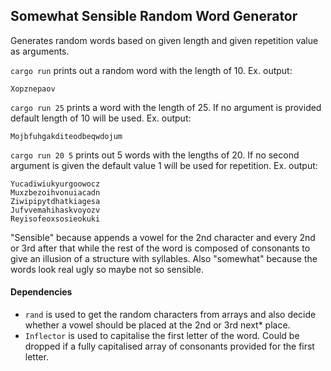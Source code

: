 ## Somewhat Sensible Random Word Generator

Generates random words based on given length and given repetition value as arguments.

`cargo run` prints out a random word with the length of 10. Ex. output:  
```
Xopznepaov
```

`cargo run 25` prints a word with the length of 25. If no argument is provided default length of 10 will be used. Ex. output:  
```
Mojbfuhgakditeodbeqwdojum
```

`cargo run 20 5` prints out 5 words with the lengths of 20. If no second argument is given the default value 1 will be used for repetition. Ex. output:  
```
Yucadiwiukyurgoowocz
Muxzbezoihvonuiacadn
Ziwipipytdhatkiagesa
Jufvvemahihaskvoyozv
Reyisofeoxsosieokuki
```
"Sensible" because appends a vowel for the 2nd character and every 2nd or 3rd after that while the rest of the word is composed of consonants to give an illusion of a structure with syllables. Also "somewhat" because the words look real ugly so maybe not so sensible.

#### Dependencies
* `rand` is used to get the random characters from arrays and also decide whether a vowel should be placed at the 2nd or 3rd next* place.
* `Inflector` is used to capitalise the first letter of the word. Could be dropped if a fully capitalised array of consonants provided for the first letter.
